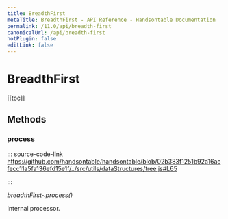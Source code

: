 ```yaml
---
title: BreadthFirst
metaTitle: BreadthFirst - API Reference - Handsontable Documentation
permalink: /11.0/api/breadth-first
canonicalUrl: /api/breadth-first
hotPlugin: false
editLink: false
---
```


# BreadthFirst

[[toc]]
## Methods

### process
  
::: source-code-link https://github.com/handsontable/handsontable/blob/02b383f1251b92a16acfecc11a5fa136efd15e1f/../src/utils/dataStructures/tree.js#L65

:::

_breadthFirst~process()_

Internal processor.


